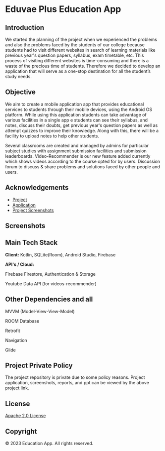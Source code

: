 # Eduvae Plus Education App 

## Introduction
We started the planning of the project when we experienced the problems and also the problems faced by the students of our college because students had to visit different websites in search of learning materials like previous year's question papers, syllabus, exam timetable, etc. This process of visiting different websites is time-consuming and there is a waste of the precious time of students. Therefore we decided to develop an application that will serve as a one-stop destination for all the student’s study needs.

## Objective
We aim to create a mobile application app that provides educational services to students through their mobile devices, using the Android OS platform. While using this application students can take advantage of various facilities in a single app e students can see their syllabus, and notes, discuss their doubts, get previous year's question papers as well as attempt quizzes to improve their knowledge. Along with this, there will be a facility to upload notes to help other students.

Several classrooms are created and managed by admins for particular subject studies with assignment submission facilities and submission leaderboards. Video-Recommender is our new feature added currently which shows videos according to the course opted for by users. Discussion forum to discuss & share problems and solutions faced by other people and users.

## Acknowledgements

- [Project](https://drive.google.com/drive/folders/1R08u6jFJuheVjw_LTWpfx01t-ujEYw05)
- [Application](https://drive.google.com/file/d/1t_zYYCGf_8-4q_nprhGlYmusnqBiNGYN/view?usp=share_link)
- [Project Screenshots](https://drive.google.com/drive/folders/1f7jg--98C5vtm6z1yfbfMTcrPfb7Xyjx?usp=share_link)
 
## Screenshots
  
## Main Tech Stack

**Client:** Kotlin, SQLite(Room), Android Studio, Firebase

**API's / Cloud:** 

Firebase Firestore, Authentication & Storage

Youtube Data API (for videos-recommender)

## Other Dependencies and all

MVVM (Model-View-View-Model)

ROOM Database

Retrofit 

Navigation 

Glide

## Project Private Policy

The project repository is private due to some policy reasons. Project application, screenshots, reports, and ppt can be viewed by the above project link.

## License

[Apache 2.0 License](https://github.com/thisisvd/Eduvae-Public-Repository/blob/master/LICENSE)

## Copyright

© 2023 Education App. All rights reserved.
